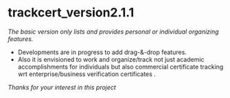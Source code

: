 # trackcert_version2.1.1

*The basic version only lists and provides personal or individual organizing features.*

- Developments are in progress to add drag-&-drop features.
- Also it is envisioned to work and organize/track not just academic accomplishments for individuals but also commercial certificate tracking wrt enterprise/business verification certificates .

*Thanks for your interest in this project*

